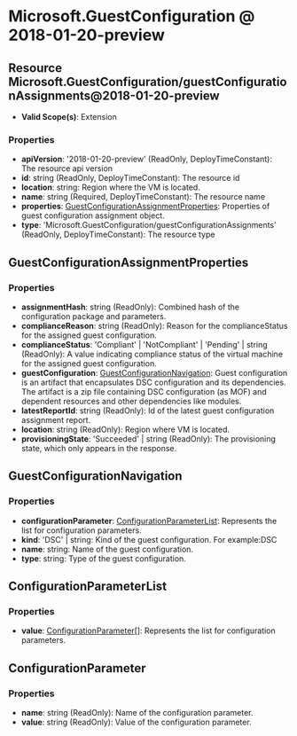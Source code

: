 # Microsoft.GuestConfiguration @ 2018-01-20-preview

## Resource Microsoft.GuestConfiguration/guestConfigurationAssignments@2018-01-20-preview
* **Valid Scope(s)**: Extension
### Properties
* **apiVersion**: '2018-01-20-preview' (ReadOnly, DeployTimeConstant): The resource api version
* **id**: string (ReadOnly, DeployTimeConstant): The resource id
* **location**: string: Region where the VM is located.
* **name**: string (Required, DeployTimeConstant): The resource name
* **properties**: [GuestConfigurationAssignmentProperties](#guestconfigurationassignmentproperties): Properties of guest configuration assignment object.
* **type**: 'Microsoft.GuestConfiguration/guestConfigurationAssignments' (ReadOnly, DeployTimeConstant): The resource type

## GuestConfigurationAssignmentProperties
### Properties
* **assignmentHash**: string (ReadOnly): Combined hash of the configuration package and parameters.
* **complianceReason**: string (ReadOnly): Reason for the complianceStatus for the assigned guest configuration.
* **complianceStatus**: 'Compliant' | 'NotCompliant' | 'Pending' | string (ReadOnly): A value indicating compliance status of the virtual machine for the assigned guest configuration.
* **guestConfiguration**: [GuestConfigurationNavigation](#guestconfigurationnavigation): Guest configuration is an artifact that encapsulates DSC configuration and its dependencies. The artifact is a zip file containing DSC configuration (as MOF) and dependent resources and other dependencies like modules.
* **latestReportId**: string (ReadOnly): Id of the latest guest configuration assignment report.
* **location**: string (ReadOnly): Region where VM is located.
* **provisioningState**: 'Succeeded' | string (ReadOnly): The provisioning state, which only appears in the response.

## GuestConfigurationNavigation
### Properties
* **configurationParameter**: [ConfigurationParameterList](#configurationparameterlist): Represents the list for configuration parameters.
* **kind**: 'DSC' | string: Kind of the guest configuration. For example:DSC
* **name**: string: Name of the guest configuration.
* **type**: string: Type of the guest configuration.

## ConfigurationParameterList
### Properties
* **value**: [ConfigurationParameter](#configurationparameter)[]: Represents the list for configuration parameters.

## ConfigurationParameter
### Properties
* **name**: string (ReadOnly): Name of the configuration parameter.
* **value**: string (ReadOnly): Value of the configuration parameter.

